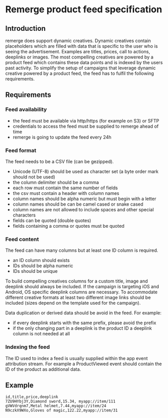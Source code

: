 # Remerge product feed specification

## Introduction
remerge does support dynamic creatives. Dynamic creatives contain placeholders which are filled with data that is specific to the user who is seeing the advertisement. Examples are titles, prices, call to actions, deeplinks or images. The most compelling creatives are powered by a product feed which contains these data points and is indexed by the users past activity. To simplify the setup of campaigns that leverage dynamic creative powered by a product feed, the feed has to fulfil the following requirements.

## Requirements

### Feed availability

- the feed must be available via http/https (for example on S3) or SFTP
- credentials to access the feed must be supplied to remerge ahead of time
- remerge is going to update the feed every 24h

### Feed format

The feed needs to be a CSV file (can be gezipped).

- Unicode (UTF-8) should be used as character set (a byte order mark should not be used)
- the column delimiter should be a comma
- each row must contain the same number of fields
- the csv must contain a header with column names
- column names should be alpha numeric but must begin with a letter
- column names should be can be camel cased or snake cased
- column names are not allowed to include spaces and other special characters
- fields can be quoted (double quotes)
- fields containing a comma or quotes must be quoted

### Feed content

The feed can have many columns but at least one ID column is required.

- an ID column should exists
- IDs should be alpha numeric
- IDs should be unique

To build compelling creatives columns for a custom title, image and deeplink should always be included. If the campaign is targeting iOS and Android, OS specific deeplink columns are necessary. To accommodate different creative formats at least two different image links should be included (sizes depend on the template used for the campaign).


Data duplication or derived data should be avoid in the feed. For example:
- if every deeplink starts with the same prefix, please avoid the prefix
- if the only changing part in a deeplink is the product ID a deeplink column is not needed at all

### Indexing the feed

The ID used to index a feed is usually supplied within the app event attribution stream. For example a ProductViewed event should contain the ID of the product as additional data.

## Example

```
id,title,price,deeplink
7ZU9HYbj3Y,Diamond sword,15.34, myapp://item/111
gVWVdrqnm7,Metal helmet,7.44,myapp://item/24
N9czkX9WXo,Gloves of magic,122.22,myapp://item/31
```
